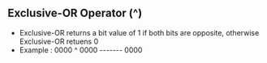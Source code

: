 ## Exclusive-OR Operator (^)
* Exclusive-OR returns a bit value of 1 if both bits are opposite, otherwise Exclusive-OR retuens 0
* Example :
            0000
          ^ 0000
          -------
            0000
